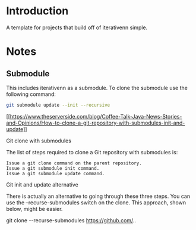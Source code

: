 # Introduction

A template for projects that build off of iterativenn simple.
# Notes

## Submodule
This includes iterativenn as a submodule.  To clone the submodule use the following command:

```bash
git submodule update --init --recursive
``` 

[[https://www.theserverside.com/blog/Coffee-Talk-Java-News-Stories-and-Opinions/How-to-clone-a-git-repository-with-submodules-init-and-update]]

Git clone with submodules

The list of steps required to clone a Git repository with submodules is:

    Issue a git clone command on the parent repository.
    Issue a git submodule init command.
    Issue a git submodule update command.

Git init and update alternative

There is actually an alternative to going through these three steps. You can use the –recurse-submodules switch on the clone. This approach, shown below, might be easier.

git clone --recurse-submodules https://github.com/..